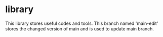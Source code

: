 # library
This library stores useful codes  and tools.
This branch named 'main-edit' stores the changed version of main and is used to update main branch.
